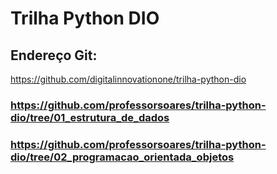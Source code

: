# Trilha Python DIO

## Endereço Git: 
https://github.com/digitalinnovationone/trilha-python-dio

### https://github.com/professorsoares/trilha-python-dio/tree/01_estrutura_de_dados
### https://github.com/professorsoares/trilha-python-dio/tree/02_programacao_orientada_objetos
